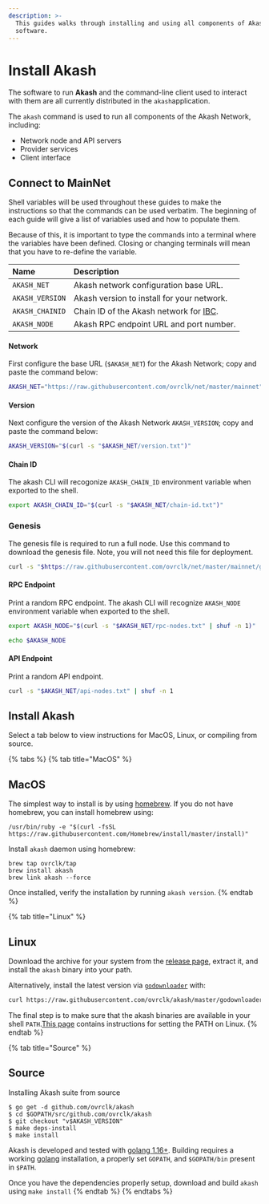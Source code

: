 ```yaml
---
description: >-
  This guides walks through installing and using all components of Akash
  software.
---
```


# Install Akash

The software to run  **Akash** and the command-line client used to interact with them are all currently distributed in the `akash`application.

The `akash` command is used to run all components of the Akash Network, including:

* Network node and API servers
* Provider services
* Client interface

## Connect to MainNet

Shell variables will be used throughout these guides to make the instructions so that the commands can be used verbatim. The beginning of each guide will give a list of variables used and how to populate them.

Because of this, it is important to type the commands into a terminal where the variables have been defined. Closing or changing terminals will mean that you have to re-define the variable.

| Name | Description |
| :--- | :--- |
| `AKASH_NET` | Akash network configuration base URL.  |
| `AKASH_VERSION` | Akash version to install for your network.   |
| `AKASH_CHAINID` | Chain ID of the Akash network for [IBC](../reference/akashnet-relayer.md). |
| `AKASH_NODE` | Akash RPC endpoint URL and port number. |

#### Network

First configure the base URL \(`$AKASH_NET`\) for the Akash Network; copy and paste the command below:

```bash
AKASH_NET="https://raw.githubusercontent.com/ovrclk/net/master/mainnet"
```

#### Version

Next configure the version of the Akash Network `AKASH_VERSION`; copy and paste the command below:

```bash
AKASH_VERSION="$(curl -s "$AKASH_NET/version.txt")"
```

#### Chain ID

The akash CLI will recogonize `AKASH_CHAIN_ID` environment variable when exported to the shell. 

```bash
export AKASH_CHAIN_ID="$(curl -s "$AKASH_NET/chain-id.txt")"
```

### Genesis

The genesis file is required to run a full node.  Use this  command to download the genesis file. Note, you will not need this file for deployment.

```bash
curl -s "$https://raw.githubusercontent.com/ovrclk/net/master/mainnet/genesis.json" > genesis.json
```

#### RPC Endpoint

Print a random RPC endpoint. The akash CLI will recognize `AKASH_NODE` environment variable when exported to the shell.

```bash
export AKASH_NODE="$(curl -s "$AKASH_NET/rpc-nodes.txt" | shuf -n 1)"

echo $AKASH_NODE
```

#### API Endpoint

Print a random API endpoint.

```bash
curl -s "$AKASH_NET/api-nodes.txt" | shuf -n 1
```

## Install Akash

Select a tab below to view instructions for MacOS, Linux, or compiling from source.

{% tabs %}
{% tab title="MacOS" %}
## MacOS

The simplest way to install is by using [homebrew](https://brew.sh). If you do not have homebrew, you can install homebrew using:

```text
/usr/bin/ruby -e "$(curl -fsSL https://raw.githubusercontent.com/Homebrew/install/master/install)"
```

Install `akash` daemon using homebrew:

```text
brew tap ovrclk/tap
brew install akash
brew link akash --force
```

Once installed, verify the installation by running `akash version`. 
{% endtab %}

{% tab title="Linux" %}
## Linux

Download the archive for your system from the [release page](https://github.com/ovrclk/akash/releases), extract it, and install the `akash` binary into your path.

Alternatively, install the latest version via [`godownloader`](https://github.com/goreleaser/godownloader) with:

```bash
curl https://raw.githubusercontent.com/ovrclk/akash/master/godownloader.sh | sh -s -- "v$AKASH_VERSION"
```

The final step is to make sure that the akash binaries are available in your shell `PATH`.[This page](https://stackoverflow.com/questions/14637979/how-to-permanently-set-path-on-linux-unix) contains instructions for setting the PATH on Linux.
{% endtab %}

{% tab title="Source" %}
## Source

Installing Akash suite from source

```text
$ go get -d github.com/ovrclk/akash
$ cd $GOPATH/src/github.com/ovrclk/akash
$ git checkout "v$AKASH_VERSION"
$ make deps-install
$ make install
```

Akash is developed and tested with [golang 1.16+](https://golang.org/). Building requires a working [golang](https://golang.org/) installation, a properly set `GOPATH`, and `$GOPATH/bin` present in `$PATH`.

Once you have the dependencies properly setup, download and build `akash` using `make install`
{% endtab %}
{% endtabs %}

